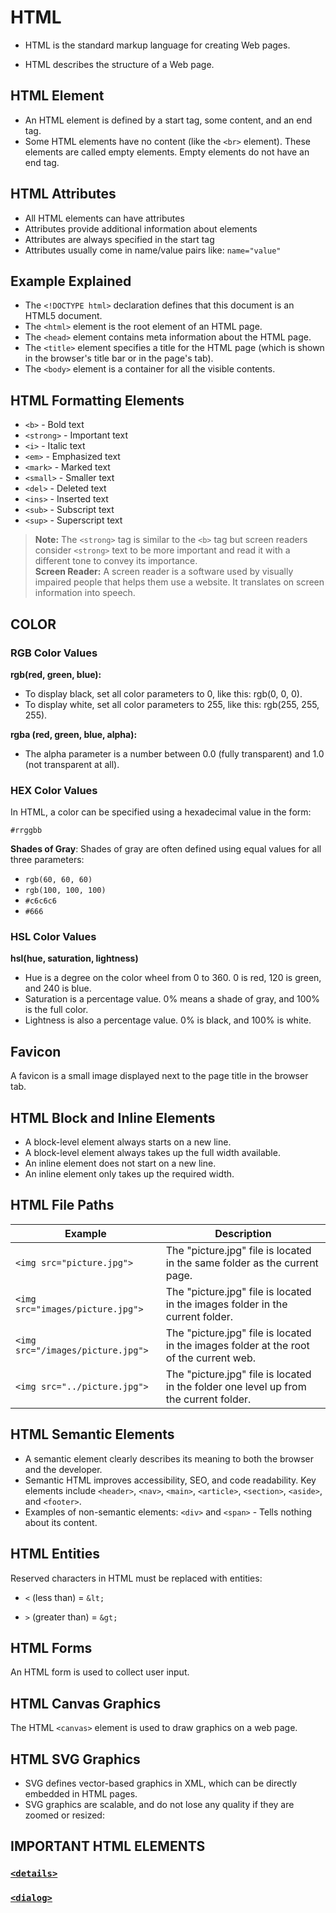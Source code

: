 # HTML

- HTML is the standard markup language for creating Web pages.

- HTML describes the structure of a Web page.

## HTML Element

- An HTML element is defined by a start tag, some content, and an end tag.
- Some HTML elements have no content (like the `<br>` element). These elements are called empty elements. Empty elements do not have an end tag.

## HTML Attributes

- All HTML elements can have attributes
- Attributes provide additional information about elements
- Attributes are always specified in the start tag
- Attributes usually come in name/value pairs like: `name="value"`

## Example Explained

- The `<!DOCTYPE html>` declaration defines that this document is an HTML5 document.
- The `<html>` element is the root element of an HTML page.
- The `<head>` element contains meta information about the HTML page.
- The `<title>` element specifies a title for the HTML page (which is shown in the browser's title bar or in the page's tab).
- The `<body>` element is a container for all the visible contents.

## HTML Formatting Elements

- `<b>` - Bold text
- `<strong>` - Important text
- `<i>` - Italic text
- `<em>` - Emphasized text
- `<mark>` - Marked text
- `<small>` - Smaller text
- `<del>` - Deleted text
- `<ins>` - Inserted text
- `<sub>` - Subscript text
- `<sup>` - Superscript text

> **Note:** The `<strong>` tag is similar to the `<b>` tag but screen readers consider `<strong>` text to be more important and read it with a different tone to convey its importance.  
**Screen Reader:** A screen reader is a software used by visually impaired people that helps them use a website. It translates on screen information into speech.

## COLOR

### RGB Color Values

**rgb(red, green, blue):**

- To display black, set all color parameters to 0, like this: rgb(0, 0, 0).
- To display white, set all color parameters to 255, like this: rgb(255, 255, 255).

**rgba (red, green, blue, alpha):**
- The alpha parameter is a number between 0.0 (fully transparent) and 1.0 (not transparent at all).

### HEX Color Values

In HTML, a color can be specified using a hexadecimal value in the form:

`#rrggbb`

**Shades of Gray**: Shades of gray are often defined using equal values for all three parameters:

- `rgb(60, 60, 60)` 
- `rgb(100, 100, 100)`
- `#c6c6c6`
- `#666`

### HSL Color Values

**hsl(hue, saturation, lightness)**

- Hue is a degree on the color wheel from 0 to 360. 0 is red, 120 is green, and 240 is blue.
- Saturation is a percentage value. 0% means a shade of gray, and 100% is the full color.
- Lightness is also a percentage value. 0% is black, and 100% is white.

## Favicon

A favicon is a small image displayed next to the page title in the browser tab.

## HTML Block and Inline Elements
- A block-level element always starts on a new line.
- A block-level element always takes up the full width available.
- An inline element does not start on a new line.
- An inline element only takes up the required width.

## HTML File Paths

| Example    | Description |
| -------- | ------- |
| `<img src="picture.jpg">`	| The "picture.jpg" file is located in the same folder as the current page. |
| `<img src="images/picture.jpg">` | The "picture.jpg" file is located in the images folder in the current folder. |
| `<img src="/images/picture.jpg">` | The "picture.jpg" file is located in the images folder at the root of the current web. |
| `<img src="../picture.jpg">` | The "picture.jpg" file is located in the folder one level up from the current folder. |

## HTML Semantic Elements

- A semantic element clearly describes its meaning to both the browser and the developer.
- Semantic HTML improves accessibility, SEO, and code readability. Key elements include `<header>`, `<nav>`, `<main>`, `<article>`, `<section>`, `<aside>`, and `<footer>`.
- Examples of non-semantic elements: `<div>` and `<span>` - Tells nothing about its content.

## HTML Entities

Reserved characters in HTML must be replaced with entities:

- `<` (less than) = `&lt;`

- `>` (greater than) = `&gt;`

## HTML Forms

An HTML form is used to collect user input.

## HTML Canvas Graphics

The HTML `<canvas>` element is used to draw graphics on a web page.

## HTML SVG Graphics

- SVG defines vector-based graphics in XML, which can be directly embedded in HTML pages.
- SVG graphics are scalable, and do not lose any quality if they are zoomed or resized:

## IMPORTANT HTML ELEMENTS

### [`<details>`](imp-html-elements/details-element.md)

### [`<dialog>`](imp-html-elements/dialog-element.md)
